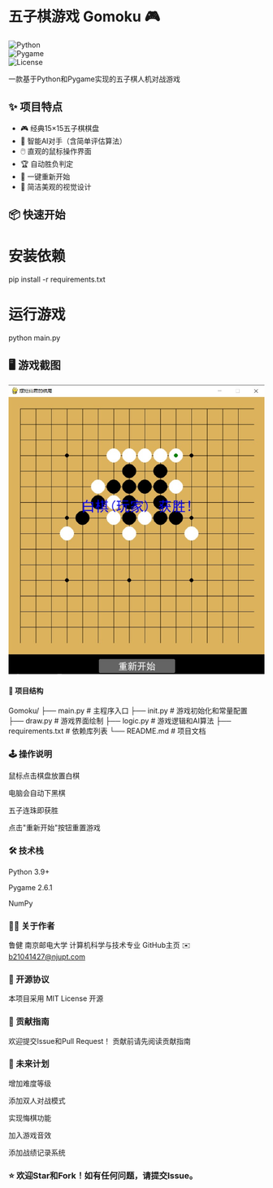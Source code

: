 # 五子棋游戏 Gomoku 🎮  

![Python](https://img.shields.io/badge/Python-3.9+-blue.svg)  
![Pygame](https://img.shields.io/badge/Pygame-2.6.1-green.svg)  
![License](https://img.shields.io/badge/License-MIT-yellow.svg)  

一款基于Python和Pygame实现的五子棋人机对战游戏  

## ✨ 项目特点  

- 🎮 经典15×15五子棋棋盘  
- 🤖 智能AI对手（含简单评估算法）  
- 🖱️ 直观的鼠标操作界面  
- 🏆 自动胜负判定  
- 🔄 一键重新开始  
- 🎨 简洁美观的视觉设计  

## 📦 快速开始  

# 安装依赖  
pip install -r requirements.txt
# 运行游戏
python main.py
## 🖥️ 游戏截图
![游戏截图](screenshot.png)

#### 📂 项目结构
Gomoku/
├── main.py          # 主程序入口
├── init.py          # 游戏初始化和常量配置
├── draw.py          # 游戏界面绘制
├── logic.py         # 游戏逻辑和AI算法
├── requirements.txt # 依赖库列表
└── README.md        # 项目文档
### 🕹️ 操作说明
鼠标点击棋盘放置白棋

电脑会自动下黑棋

五子连珠即获胜

点击"重新开始"按钮重置游戏

### 🛠️ 技术栈
Python 3.9+

Pygame 2.6.1

NumPy

### 👨‍💻 关于作者
鲁健
南京邮电大学 计算机科学与技术专业
GitHub主页
✉️ b21041427@njupt.com

### 📜 开源协议
本项目采用 MIT License 开源

### 🤝 贡献指南
欢迎提交Issue和Pull Request！
贡献前请先阅读贡献指南

### 🚀 未来计划
增加难度等级

添加双人对战模式

实现悔棋功能

加入游戏音效

添加战绩记录系统

### ⭐ 欢迎Star和Fork！如有任何问题，请提交Issue。
